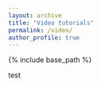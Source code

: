 ```yaml
---
layout: archive
title: "Video tutorials"
permalink: /video/
author_profile: true
---
```


{% include base_path %}

test